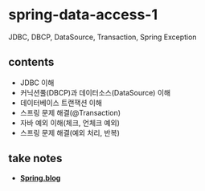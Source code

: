 # spring-data-access-1
JDBC, DBCP, DataSource, Transaction, Spring Exception
## contents
- JDBC 이해
- 커닉션풀(DBCP)과 데이터소스(DataSource) 이해
- 데이터베이스 트랜잭션 이해
- 스프링 문제 해결(@Transaction)
- 자바 예외 이해(체크, 언체크 예외)
- 스프링 문제 해결(예외 처리, 반복)
## take notes
- <b><a href="https://everlasting-cello-2b6.notion.site/Spring-69743c647ffe44d794dea5084120100c">Spring.blog</a></b> 
